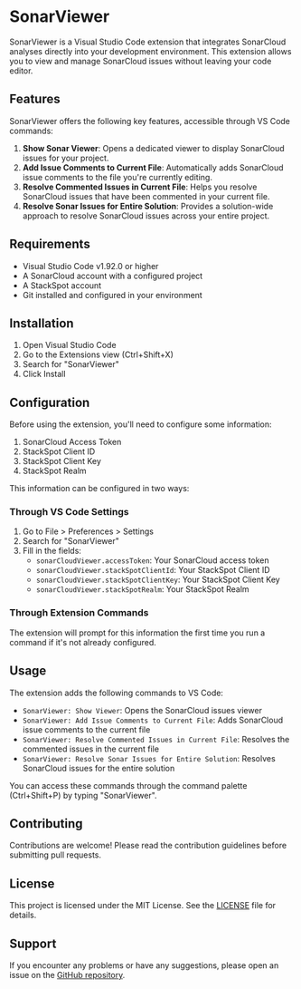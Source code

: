 # SonarViewer

SonarViewer is a Visual Studio Code extension that integrates SonarCloud analyses directly into your development environment. This extension allows you to view and manage SonarCloud issues without leaving your code editor.

## Features

SonarViewer offers the following key features, accessible through VS Code commands:

1. **Show Sonar Viewer**: Opens a dedicated viewer to display SonarCloud issues for your project.
2. **Add Issue Comments to Current File**: Automatically adds SonarCloud issue comments to the file you're currently editing.
3. **Resolve Commented Issues in Current File**: Helps you resolve SonarCloud issues that have been commented in your current file.
4. **Resolve Sonar Issues for Entire Solution**: Provides a solution-wide approach to resolve SonarCloud issues across your entire project.

## Requirements

- Visual Studio Code v1.92.0 or higher
- A SonarCloud account with a configured project
- A StackSpot account
- Git installed and configured in your environment

## Installation

1. Open Visual Studio Code
2. Go to the Extensions view (Ctrl+Shift+X)
3. Search for "SonarViewer"
4. Click Install

## Configuration

Before using the extension, you'll need to configure some information:

1. SonarCloud Access Token
2. StackSpot Client ID
3. StackSpot Client Key
4. StackSpot Realm

This information can be configured in two ways:

### Through VS Code Settings

1. Go to File > Preferences > Settings
2. Search for "SonarViewer"
3. Fill in the fields:
   - `sonarCloudViewer.accessToken`: Your SonarCloud access token
   - `sonarCloudViewer.stackSpotClientId`: Your StackSpot Client ID
   - `sonarCloudViewer.stackSpotClientKey`: Your StackSpot Client Key
   - `sonarCloudViewer.stackSpotRealm`: Your StackSpot Realm

### Through Extension Commands

The extension will prompt for this information the first time you run a command if it's not already configured.

## Usage

The extension adds the following commands to VS Code:

- `SonarViewer: Show Viewer`: Opens the SonarCloud issues viewer
- `SonarViewer: Add Issue Comments to Current File`: Adds SonarCloud issue comments to the current file
- `SonarViewer: Resolve Commented Issues in Current File`: Resolves the commented issues in the current file
- `SonarViewer: Resolve Sonar Issues for Entire Solution`: Resolves SonarCloud issues for the entire solution

You can access these commands through the command palette (Ctrl+Shift+P) by typing "SonarViewer".

## Contributing

Contributions are welcome! Please read the contribution guidelines before submitting pull requests.

## License

This project is licensed under the MIT License. See the [LICENSE](LICENSE) file for details.

## Support

If you encounter any problems or have any suggestions, please open an issue on the [GitHub repository](https://github.com/tcfialho/sonar-viewer).